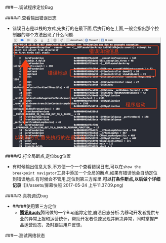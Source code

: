 ###一.调试程序定位Bug

#####1.查看输出错误日志
* 错误日志是以栈的方式,先执行的在最下面,后执行的在上面,一般会指出那个控制器的哪个方法出现了什么问题.
![](/assets/5446BDB5-EFEC-4CF8-BBEB-90392F43AB56.png)

#####2.打全局断点,定位bug位置
* 有时候输出信息太多,不方便一个一个查看错误日志,可以在`show the breakpoint navigator`工具中添加一个全局的断点.如果有错误他会自动定位到错误地点.有时候会不管用,定位到第三方库里.**可以打条件断点,以后做个详细记录**
![](/assets/屏幕快照 2017-05-24 上午11.37.09.png)

#####3.真机调试bug
* #####使用第三方定位
   * [**腾讯Bugly**](https://bugly.qq.com/v2/index)腾讯做的一个Bug追踪定位,崩溃日志分析.为移动开发者提供专业的异常上报和运营统计，帮助开发者快速发现并解决异常，同时掌握产品运营动态，及时跟进用户反馈。
   
###一.测试网络状态

